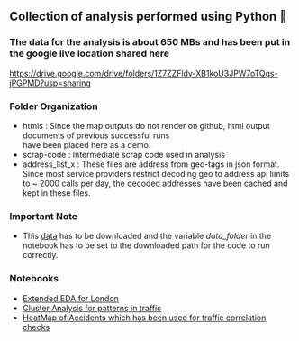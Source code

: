 
## Collection of analysis performed using Python :snake:

### The data for the analysis is about 650 MBs and has been put in the google live location shared here
    	
https://drive.google.com/drive/folders/1Z7ZZFldy-XB1koU3JPW7oTQqs-jPGPMD?usp=sharing 
	    											 
### Folder Organization

 -  htmls   	  : Since the map outputs do not render on github, html output documents of previous successful runs  
         	    have been placed here as a demo.  
 - scrap-code     : Intermediate scrap code used in analysis 
 - address_list_x : These files are address from geo-tags in json format. Since most service providers restrict
	   		  decoding geo to address api limits to ~ 2000 calls per day, the decoded addresses have been cached 
			  and kept in these files.


### Important Note

 - This [data](https://drive.google.com/drive/folders/1Z7ZZFldy-XB1koU3JPW7oTQqs-jPGPMD?usp=sharing) has to be downloaded and the variable *data_folder* in the notebook has to be set to the downloaded path for the code to run correctly. 
    	      
### Notebooks

 - [Extended EDA for London](extended-eda-for-london.ipynb)	
 - [Cluster Analysis for patterns in traffic](trends-in-traffic-busy-roads-london.ipynb)
 - [HeatMap of Accidents which has been used for traffic correlation checks](london-heatmap.ipynb)

